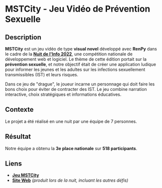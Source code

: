 # MSTCity - Jeu Vidéo de Prévention Sexuelle

## Description

**MSTCity** est un jeu vidéo de type **visual novel** développé avec **RenPy** dans le cadre de la **[Nuit de l'Info 2022](https://www.nuitdelinfo.com/)**, une compétition nationale de développement web et logiciel. Le thème de cette édition portait sur la **prévention sexuelle**, et notre objectif était de créer une application ludique pour informer les jeunes et les adultes sur les infections sexuellement transmissibles (IST) et leurs risques.

Dans ce jeu de "drague", le joueur incarne un personnage qui doit faire les bons choix pour éviter de contracter des IST. Le jeu combine narration interactive, choix stratégiques et informations éducatives.

## Contexte

Le projet a été réalisé en une nuit par une équipe de 7 personnes.

## Résultat

Notre équipe a obtenu la **3e place nationale** sur **518 participants**.

## Liens

- **[Jeu MSTCity](https://aurelien-aqr.github.io/MSTCity/)**
- **[Site Web](https://aurelien-aqr.github.io/ndi_2022/)** *(produit lors de la nuit, incluant les autres défis)*
